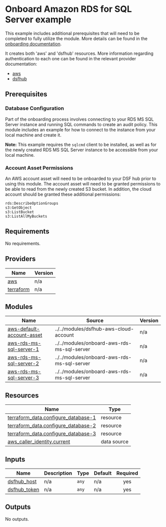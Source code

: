 # Onboard Amazon RDS for SQL Server example
This example includes additional prerequisites that will need to be completed to fully utilize the module. More details can be found in the [onboarding documentation](https://docs.imperva.com/bundle/onboarding-databases-to-sonar-reference-guide/page/Amazon-RDS-for-SQL-Server-Onboarding-Steps_48367099.html).

It creates both 'aws' and 'dsfhub' resources. More information regarding authentication to each one can be found in the relevant provider documentation:
- [aws](https://registry.terraform.io/providers/hashicorp/aws/latest/docs)
- [dsfhub](https://registry.terraform.io/providers/imperva/dsfhub/latest/docs)

## Prerequisites
### Database Configuration
Part of the onboarding process involves connecting to your RDS MS SQL Server instance and running SQL commands to create an audit policy. This module includes an example for how to connect to the instance from your local machine and create it. 

**Note:** This example requires the ``sqlcmd`` client to be installed, as well as for the newly created RDS MS SQL Server instance to be accessible from your local machine. 

### Account Asset Permissions
An AWS account asset will need to be onboarded to your DSF hub prior to using this module. The account asset will need to be granted permissions to be able to read from the newly created S3 bucket. In addition, the cloud account should be granted these additional permissions:

```
rds:DescribeOptionGroups
s3:GetObject
s3:ListBucket
s3:ListAllMyBuckets
```

<!-- BEGIN_TF_DOCS -->
## Requirements

No requirements.

## Providers

| Name | Version |
|------|---------|
| <a name="provider_aws"></a> [aws](#provider\_aws) | n/a |
| <a name="provider_terraform"></a> [terraform](#provider\_terraform) | n/a |

## Modules

| Name | Source | Version |
|------|--------|---------|
| <a name="module_aws-default-account-asset"></a> [aws-default-account-asset](#module\_aws-default-account-asset) | ../../modules/dsfhub-aws-cloud-account | n/a |
| <a name="module_aws-rds-ms-sql-server-1"></a> [aws-rds-ms-sql-server-1](#module\_aws-rds-ms-sql-server-1) | ../../modules/onboard-aws-rds-ms-sql-server | n/a |
| <a name="module_aws-rds-ms-sql-server-2"></a> [aws-rds-ms-sql-server-2](#module\_aws-rds-ms-sql-server-2) | ../../modules/onboard-aws-rds-ms-sql-server | n/a |
| <a name="module_aws-rds-ms-sql-server-3"></a> [aws-rds-ms-sql-server-3](#module\_aws-rds-ms-sql-server-3) | ../../modules/onboard-aws-rds-ms-sql-server | n/a |

## Resources

| Name | Type |
|------|------|
| [terraform_data.configure_database-1](https://registry.terraform.io/providers/hashicorp/terraform/latest/docs/resources/data) | resource |
| [terraform_data.configure_database-2](https://registry.terraform.io/providers/hashicorp/terraform/latest/docs/resources/data) | resource |
| [terraform_data.configure_database-3](https://registry.terraform.io/providers/hashicorp/terraform/latest/docs/resources/data) | resource |
| [aws_caller_identity.current](https://registry.terraform.io/providers/hashicorp/aws/latest/docs/data-sources/caller_identity) | data source |

## Inputs

| Name | Description | Type | Default | Required |
|------|-------------|------|---------|:--------:|
| <a name="input_dsfhub_host"></a> [dsfhub\_host](#input\_dsfhub\_host) | n/a | `any` | n/a | yes |
| <a name="input_dsfhub_token"></a> [dsfhub\_token](#input\_dsfhub\_token) | n/a | `any` | n/a | yes |

## Outputs

No outputs.
<!-- END_TF_DOCS -->